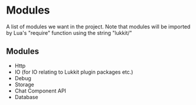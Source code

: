 # Modules

A list of modules we want in the project.
Note that modules will be imported by Lua's "require" function using the string "lukkit/<module name>"

## Modules

 - Http
 - IO (for IO relating to Lukkit plugin packages etc.)
 - Debug
 - Storage
 - Chat Component API
 - Database

